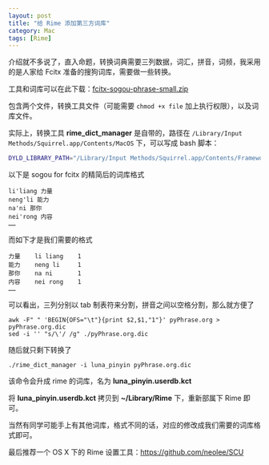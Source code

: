 ```yaml
---
layout: post
title: "给 Rime 添加第三方词库"
category: Mac
tags: [Rime]
---
```


介绍就不多说了，直入命题，转换词典需要三列数据，词汇，拼音，词频，我采用的是人家给 Fcitx 准备的搜狗词库，需要做一些转换。

工具和词库可以在此下载：[fcitx-sogou-phrase-small.zip](http://cdn.09hd.com/images/2015/05/fcitx-sogou-phrase-small.zip)

包含两个文件，转换工具文件（可能需要 `chmod +x file` 加上执行权限），以及词库文件。

实际上，转换工具 **rime\_dict\_manager** 是自带的，路径在 `/Library/Input Methods/Squirrel.app/Contents/MacOS` 下，可以写成 bash 脚本：

```bash
DYLD_LIBRARY_PATH="/Library/Input Methods/Squirrel.app/Contents/Frameworks" "/Library/Input Methods/Squirrel.app/Contents/MacOS/rime_dict_manager" $@
```

<!-- more -->
以下是 sogou for fcitx 的精简后的词库格式

```
li'liang 力量
neng'li 能力
na'ni 那你
nei'rong 内容
……
```

而如下才是我们需要的格式

```
力量    li liang    1
能力    neng li     1
那你    na ni       1
内容    nei rong    1
……
```

可以看出，三列分别以 tab 制表符来分割，拼音之间以空格分割，那么就方便了

    awk -F" " 'BEGIN{OFS="\t"}{print $2,$1,"1"}' pyPhrase.org > pyPhrase.org.dic
    sed -i '' "s/\'/ /g" ./pyPhrase.org.dic

随后就只剩下转换了

    ./rime_dict_manager -i luna_pinyin pyPhrase.org.dic

该命令会升成 rime 的词库，名为 **luna_pinyin.userdb.kct**

将 **luna_pinyin.userdb.kct** 拷贝到 **~/Library/Rime** 下，重新部属下 Rime 即可。

当然有同学可能手上有其他词库，格式不同的话，对应的修改成我们需要的词库格式即可。

最后推荐一个 OS X 下的 Rime 设置工具：<https://github.com/neolee/SCU>
